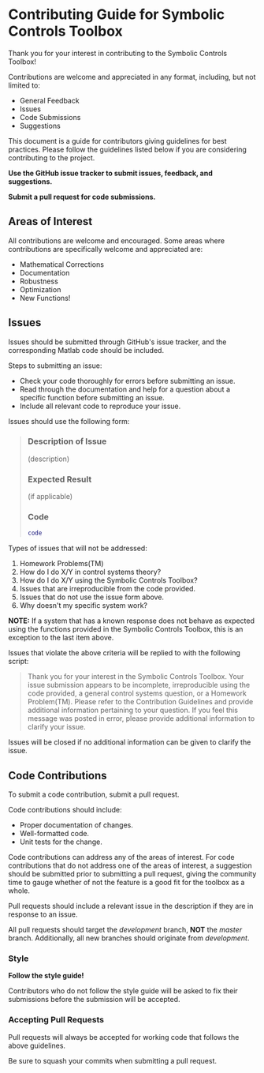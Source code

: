 # Contributing Guide for Symbolic Controls Toolbox
Thank you for your interest in contributing to the Symbolic Controls Toolbox!

Contributions are welcome and appreciated in any format, including, but not limited to:

* General Feedback
* Issues
* Code Submissions
* Suggestions

This document is a guide for contributors giving guidelines for best practices. Please follow the guidelines listed below if you are considering contributing to the project.

**Use the GitHub issue tracker to submit issues, feedback, and suggestions.**

**Submit a pull request for code submissions.**

## Areas of Interest
All contributions are welcome and encouraged. Some areas where contributions are specifically welcome and appreciated are:

* Mathematical Corrections
* Documentation
* Robustness
* Optimization
* New Functions!

## Issues
Issues should be submitted through GitHub's issue tracker, and the corresponding Matlab code should be included.

Steps to submitting an issue:

* Check your code thoroughly for errors before submitting an issue.
* Read through the documentation and help for a question about a specific function before submitting an issue.
* Include all relevant code to reproduce your issue.

Issues should use the following form:
> ### Description of Issue ###
> (description)
> ### Expected Result ###
> (if applicable)
> ### Code ###
> ```matlab
> code
> ```

Types of issues that will not be addressed:

1. Homework Problems(TM)
1. How do I do X/Y in control systems theory?
1. How do I do X/Y using the Symbolic Controls Toolbox?
1. Issues that are irreproducible from the code provided.
1. Issues that do not use the issue form above.
1. Why doesn't my specific system work?

**NOTE:** If a system that has a known response does not behave as expected using the functions provided in the Symbolic Controls Toolbox, this is an exception to the last item above.

Issues that violate the above criteria will be replied to with the following script:

> Thank you for your interest in the Symbolic Controls Toolbox. Your issue submission appears to be incomplete, irreproducible using the code provided, a general control systems question, or a Homework Problem(TM). Please refer to the Contribution Guidelines and provide additional information pertaining to your question. If you feel this message was posted in error, please provide additional information to clarify your issue.

Issues will be closed if no additional information can be given to clarify the issue.

## Code Contributions
To submit a code contribution, submit a pull request.

Code contributions should include:

* Proper documentation of changes.
* Well-formatted code.
* Unit tests for the change.

Code contributions can address any of the areas of interest. For code contributions that do not address one of the areas of interest, a suggestion should be submitted prior to submitting a pull request, giving the community time to gauge whether of not the feature is a good fit for the toolbox as a whole.

Pull requests should include a relevant issue in the description if they are in response to an issue.

All pull requests should target the *development* branch, **NOT** the *master* branch. Additionally, all new branches should originate from *development*.

### Style
**Follow the style guide!**

Contributors who do not follow the style guide will be asked to fix their submissions before the submission will be accepted.

### Accepting Pull Requests
Pull requests will always be accepted for working code that follows the above guidelines.

Be sure to squash your commits when submitting a pull request.
